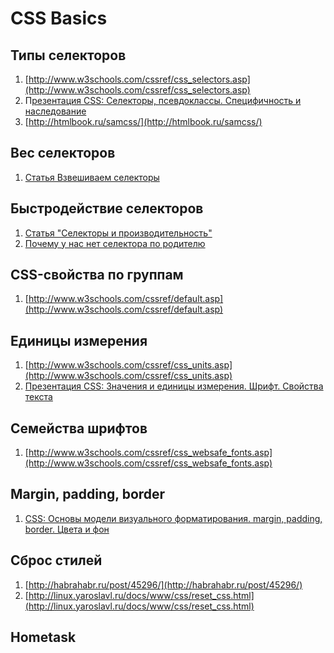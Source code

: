 # CSS Basics
## Типы селекторов
1. [http://www.w3schools.com/cssref/css_selectors.asp](http://www.w3schools.com/cssref/css_selectors.asp)
2. П[резентация CSS: Селекторы, псевдоклассы. Специфичность и наследование](https://events.yandex.ru/lib/talks/560/)
3. [http://htmlbook.ru/samcss/](http://htmlbook.ru/samcss/)
## Вес селекторов
1. [Статья Взвешиваем селекторы](http://habrahabr.ru/post/137588/)
## Быстродействие селекторов
1. [Статья "Селекторы и производительность"](http://webhitech.ru/articles/selectors-performance-part-1/)
2. [Почему у нас нет селектора по родителю]()
## CSS-свойства по группам
1. [http://www.w3schools.com/cssref/default.asp](http://www.w3schools.com/cssref/default.asp)
## Единицы измерения
1. [http://www.w3schools.com/cssref/css_units.asp](http://www.w3schools.com/cssref/css_units.asp)
2. [Презентация CSS: Значения и единицы измерения. Шрифт. Свойства текста](https://events.yandex.ru/lib/talks/561/)
## Семейства шрифтов
1. [http://www.w3schools.com/cssref/css_websafe_fonts.asp](http://www.w3schools.com/cssref/css_websafe_fonts.asp)
## Margin, padding, border
1. [CSS: Основы модели визуального форматирования. margin, padding, border. Цвета и фон](https://events.yandex.ru/lib/talks/561/)
## Сброс стилей
1. [http://habrahabr.ru/post/45296/](http://habrahabr.ru/post/45296/)
2. [http://linux.yaroslavl.ru/docs/www/css/reset_css.html](http://linux.yaroslavl.ru/docs/www/css/reset_css.html)
## Hometask